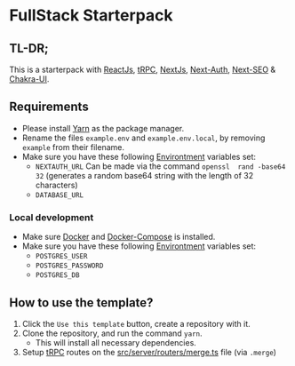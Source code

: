 # FullStack Starterpack

## TL-DR;
This is a starterpack with [ReactJs](https://reactjs.org/), [tRPC](https://trpc.io/), [NextJs](https://nextjs.org/), [Next-Auth](https://next-auth.js.org/), [Next-SEO](https://github.com/garmeeh/next-seo) & [Chakra-UI](https://chakra-ui.com/).

## Requirements

- Please install [Yarn](https://yarnpkg.com/getting-started/install) as the package manager.
- Rename the files `example.env` and `example.env.local`, by removing `example` from their filename. 
- Make sure you have these following [Environtment](./example.env) variables set:
  - `NEXTAUTH_URL` Can be made via the command `openssl  rand -base64 32` (generates a random base64 string with the length of 32 characters)
  - `DATABASE_URL`

### Local development

- Make sure [Docker](https://www.docker.com/get-started/) and [Docker-Compose](https://docs.docker.com/compose/install/) is installed.
- Make sure you have these following [Environtment](./example.env.local) variables set:
  - `POSTGRES_USER`
  - `POSTGRES_PASSWORD`
  - `POSTGRES_DB`

## How to use the template?

1. Click the `Use this template` button, create a repository with it.
2. Clone the repository, and run the command `yarn`.
    - This will install all necessary dependencies.
3. Setup [tRPC]() routes on the [src/server/routers/merge.ts](./src/server/routers/merge.ts) file (via `.merge`)